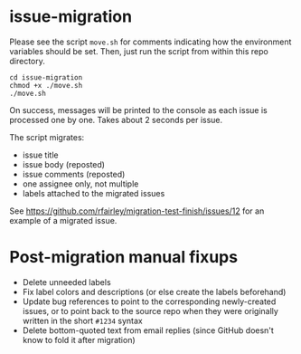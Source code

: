 # issue-migration

Please see the script `move.sh` for comments indicating how the environment variables should be set.
Then, just run the script from within this repo directory.

```
cd issue-migration
chmod +x ./move.sh
./move.sh
```

On success, messages will be printed to the console as each issue is processed one by one. Takes about 2 seconds per issue.

The script migrates:
- issue title
- issue body (reposted)
- issue comments (reposted)
- one assignee only, not multiple
- labels attached to the migrated issues

See https://github.com/rfairley/migration-test-finish/issues/12 for an example of a migrated issue.

# Post-migration manual fixups

- Delete unneeded labels
- Fix label colors and descriptions (or else create the labels beforehand)
- Update bug references to point to the corresponding newly-created issues,
  or to point back to the source repo when they were originally written in
  the short `#1234` syntax
- Delete bottom-quoted text from email replies (since GitHub doesn't know to
  fold it after migration)
